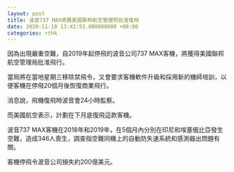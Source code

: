 ```yaml
---
layout: post
title: 波音737 MAX將獲美國聯邦航空管理局批准復飛
date: 2020-11-18 13:42:53.000000000 +08:00
categories: rthk
---
```


因為出現嚴重空難，自2019年起停飛的波音公司737 MAX客機，將獲得美國聯邦航空管理局批准飛行。

當局將在當地星期三移除禁飛令，又會要求客機軟件升級和採用新的機師培訓，以便客機在停飛20個月後恢復商業飛行。

消息說，飛機復飛時波音會24小時監察。

而美國航空表示，計劃在下月底復飛這款客機。

波音737 MAX客機在2018年和2019年，在5個月內分別在印尼和埃塞俄比亞發生空難，造成346人喪生，調查指空難同機上的自動防失速系統和感測器出問題有關。

客機停飛令波音公司損失約200億美元。
